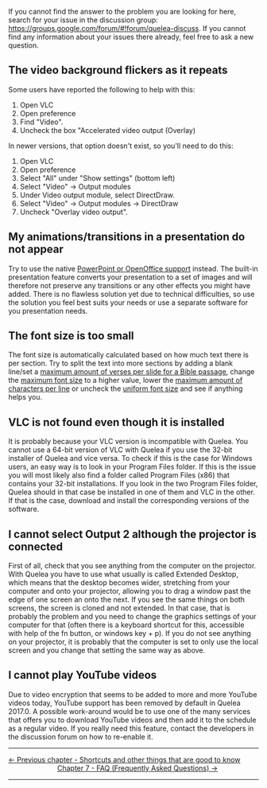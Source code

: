 If you cannot find the answer to the problem you are looking for here,
search for your issue in the discussion group:
<https://groups.google.com/forum/#!forum/quelea-discuss>. If you cannot
find any information about your issues there already, feel free to ask a
new question.

## The video background flickers as it repeats

Some users have reported the following to help with this:

1.  Open VLC
2.  Open preference
3.  Find "Video".
4.  Uncheck the box "Accelerated video output (Overlay)

In newer versions, that option doesn't exist, so you'll need to do this:

1.  Open VLC
2.  Open preference
3.  Select "All" under "Show settings" (bottom left)
4.  Select "Video" -\> Output modules
5.  Under Video output module, select DirectDraw.
6.  Select "Video" -\> Output modules -\> DirectDraw
7.  Uncheck "Overlay video output".

## My animations/transitions in a presentation do not appear

Try to use the native [PowerPoint or OpenOffice
support](Presentations_tab "Presentations tab") instead. The built-in
presentation feature converts your presentation to a set of images and
will therefore not preserve any transitions or any other effects you
might have added. There is no flawless solution yet due to technical
difficulties, so use the solution you feel best suits your needs or use
a separate software for you presentation needs.

## The font size is too small

The font size is automatically calculated based on how much text there
is per section. Try to split the text into more sections by adding a
blank line/set a [maximum amount of verses per slide for a Bible
passage](Bible_tab#layout-of-bible-passages "Bible tab"), change the
[maximum font size](General_tab#maximum-font-size "General tab") to a
higher value, lower the [maximum amount of characters per
line](General_tab#maximum-characters-per-line "General tab") or uncheck the
[uniform font size](General_tab#use-uniform-font-size "General tab") and
see if anything helps you.

## VLC is not found even though it is installed

It is probably because your VLC version is incompatible with Quelea. You
cannot use a 64-bit version of VLC with Quelea if you use the 32-bit
installer of Quelea and vice versa. To check if this is the case for
Windows users, an easy way is to look in your Program Files folder. If
this is the issue you will most likely also find a folder called Program
Files (x86) that contains your 32-bit installations. If you look in the
two Program Files folder, Quelea should in that case be installed in one
of them and VLC in the other. If that is the case, download and install
the corresponding versions of the software.

## I cannot select Output 2 although the projector is connected

First of all, check that you see anything from the computer on the
projector. With Quelea you have to use what usually is called Extended
Desktop, which means that the desktop becomes wider, stretching from
your computer and onto your projector, allowing you to drag a window
past the edge of one screen an onto the next. If you see the same things
on both screens, the screen is cloned and not extended. In that case,
that is probably the problem and you need to change the graphics
settings of your computer for that (often there is a keyboard shortcut
for this, accessible with help of the fn button, or windows key + p). If
you do not see anything on your projector, it is probably that the
computer is set to only use the local screen and you change that setting
the same way as above. 

## I cannot play YouTube videos

Due to video encryption that seems to be added to more and more YouTube
videos today, YouTube support has been removed by default in Quelea
2017.0. A possible work-around would be to use one of the many services
that offers you to download YouTube videos and then add it to the
schedule as a regular video. If you really need this feature, contact
the developers in the discussion forum on how to re-enable it.

-----



[← Previous chapter - Shortcuts and other things that are good to
know](Shortcuts_and_other_things_that_are_good_to_know "Shortcuts and other things that are good to know")
&nbsp;&nbsp;&nbsp;&nbsp;&nbsp;&nbsp;&nbsp;&nbsp;&nbsp;&nbsp;&nbsp;&nbsp;&nbsp;&nbsp;&nbsp;&nbsp;&nbsp;&nbsp;&nbsp;&nbsp;&nbsp;&nbsp;&nbsp;&nbsp; [Chapter 7 - FAQ (Frequently Asked Questions) →](FAQ_(Frequently_Asked_Questions) "FAQ (Frequently Asked Questions)")

---

